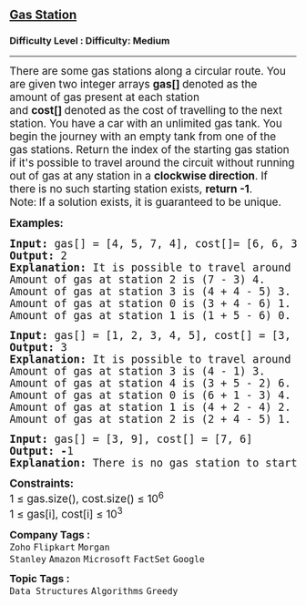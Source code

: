 <h2><a href="https://www.geeksforgeeks.org/problems/circular-tour-1587115620/1?page=8&sprint=a663236c31453b969852f9ea22507634&sprint=a663236c31453b969852f9ea22507634&sortBy=submissions">Gas Station</a></h2><h3>Difficulty Level : Difficulty: Medium</h3><hr><div class="problems_problem_content__Xm_eO"><p><span style="font-size: 14pt;">There are some gas stations along a circular route.&nbsp;You are given two integer arrays <strong>g</strong><strong>as[]&nbsp;</strong>denoted as the amount of gas present at each station and&nbsp;<strong>cost</strong><strong>[]&nbsp;</strong>denoted as the cost of travelling to the next station. You have a car with an unlimited gas tank. You begin the journey with an empty tank from one of the gas stations. Return the index of the starting gas station if it's possible to travel around the circuit without running out of gas at any station in a <strong>clockwise direction</strong>. If there is no such starting station exists, <strong>return -1</strong>.<br>Note:<strong> </strong>If a solution exists, it is guaranteed to be unique.</span></p>
<p><span style="font-size: 14pt;"><strong>Examples:</strong></span></p>
<pre><span style="font-size: 14pt;"><strong>Input: </strong>gas[] = [4, 5, 7, 4], cost[]= [6, 6, 3, 5]
<strong>Output: </strong>2<strong>
Explanation: </strong>It is possible to travel around the circuit from station at index 2.<br>Amount of gas at station 2 is (7 - 3) 4.<br>Amount of gas at station 3 is (4 + 4 - 5) 3.<br>Amount of gas at station 0 is (3 + 4 - 6) 1.<br>Amount of gas at station 1 is (1 + 5 - 6) 0.
</span></pre>
<pre><span style="font-size: 14pt;"><strong>Input: </strong>gas[] = [1, 2, 3, 4, 5], cost[] = [3, 4, 5, 1, 2]<br><strong>Output: </strong>3<strong>
Explanation: </strong>It is possible to travel around the circuit from station at index 3.</span><br><span style="font-size: 14pt;">Amount of gas at station 3 is (4 - 1) 3.<br>Amount of gas at station 4 is (3 + 5 - 2) 6.<br>Amount of gas at station 0 is (6 + 1 - 3) 4.<br>Amount of gas at station 1 is (4 + 2 - 4) 2.<br>Amount of gas at station 2 is (2 + 4 - 5) 1.</span></pre>
<pre><span style="font-size: 14pt;"><strong>Input: </strong>gas[] = [3, 9], cost[] = [7, 6]<br><strong>Output: -</strong>1<strong>
Explanation: </strong>There is no gas station to start with such that you can complete the circuit.</span></pre>
<p><span style="font-size: 14pt;"><strong>Constraints:<br></strong>1 ≤ gas.size(), cost.size() ≤ 10<sup>6<br></sup>1 ≤ gas[i], cost[i] ≤ 10<sup>3</sup></span></p></div><p><span style=font-size:18px><strong>Company Tags : </strong><br><code>Zoho</code>&nbsp;<code>Flipkart</code>&nbsp;<code>Morgan Stanley</code>&nbsp;<code>Amazon</code>&nbsp;<code>Microsoft</code>&nbsp;<code>FactSet</code>&nbsp;<code>Google</code>&nbsp;<br><p><span style=font-size:18px><strong>Topic Tags : </strong><br><code>Data Structures</code>&nbsp;<code>Algorithms</code>&nbsp;<code>Greedy</code>&nbsp;